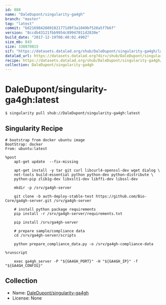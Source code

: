 ```yaml
---
id: 888
name: "DaleDupont/singularity-ga4gh"
branch: "master"
tag: "latest"
commit: "bd21698426091821771d9f3a1049bf520a5f7b6f"
version: "8ccdb43121fbb9954c89947011d2830e"
build_date: "2017-12-19T06:40:02.490Z"
size_mb: 843
size: 330870815
sif: "https://datasets.datalad.org/shub/DaleDupont/singularity-ga4gh/latest/2017-12-19-bd216984-8ccdb431/8ccdb43121fbb9954c89947011d2830e.simg"
datalad_url: https://datasets.datalad.org?dir=/shub/DaleDupont/singularity-ga4gh/latest/2017-12-19-bd216984-8ccdb431/
recipe: https://datasets.datalad.org/shub/DaleDupont/singularity-ga4gh/latest/2017-12-19-bd216984-8ccdb431/Singularity
collection: DaleDupont/singularity-ga4gh
---
```


# DaleDupont/singularity-ga4gh:latest

```bash
$ singularity pull shub://DaleDupont/singularity-ga4gh:latest
```

## Singularity Recipe

```singularity
# bootstrap from docker ubuntu image
BootStrap: docker
From: ubuntu:latest

%post
    apt-get update  --fix-missing

    apt-get install -y tar git curl libcurl4-openssl-dev wget dialog \
    net-tools build-essential python python-dev python-distribute \
    python-pip zlib1g-dev libxslt1-dev libffi-dev libssl-dev

    mkdir -p /srv/ga4gh-server

    git clone -b auth-deploy-stable-test https://github.com/Bio-Core/ga4gh-server.git /srv/ga4gh-server

    # install python package requirements
    pip install -r /srv/ga4gh-server/requirements.txt

    pip install /srv/ga4gh-server

    # prepare sample/compliance data
    cd /srv/ga4gh-server/scripts

    python prepare_compliance_data.py -o /srv/ga4gh-compliance-data

%runscript

    exec ga4gh_server -P "${GA4GH_PORT}" -H "${GA4GH_IP}" -f "${GA4GH_CONFIG}"
```

## Collection

 - Name: [DaleDupont/singularity-ga4gh](https://github.com/DaleDupont/singularity-ga4gh)
 - License: None

